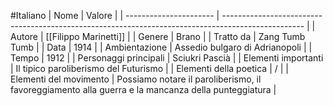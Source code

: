 #Italiano 
| Nome                   | Valore                                                                                             |
| ---------------------- | -------------------------------------------------------------------------------------------------- |
| Autore                 | [[Filippo Marinetti]]                                                                             |
| Genere                 | Brano                                                                                              |
| Tratto da              | Zang Tumb Tumb                                                                                     |
| Data                   | 1914                                                                                               |
| Ambientazione          | Assedio bulgaro di Adrianopoli                                                                     |
| Tempo                  | 1912                                                                                               |
| Personaggi principali  | Sciukri Pascià                                                                                     |
| Elementi importanti    | Il tipico paroliberismo del Futurismo                                                              | 
| Elementi della poetica | /                                                                                                  |
| Elementi del movimento | Possiamo notare il paroliberismo, il favoreggiamento alla guerra e la mancanza della punteggiatura |
